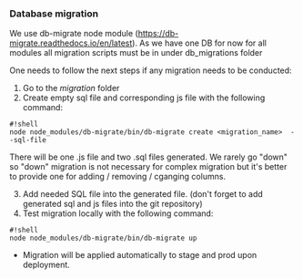 ### Database migration ###
We use db-migrate node module (https://db-migrate.readthedocs.io/en/latest).
As we have one DB for now for all modules all migration scripts must be in under db_migrations folder

One needs to follow the next steps if any migration needs to be conducted:
1. Go to the *migration* folder
2. Create empty sql file and corresponding js file with the following command:
 ```
 #!shell
node node_modules/db-migrate/bin/db-migrate create <migration_name>  --sql-file
 ```
There will be one .js file and two .sql files generated. We rarely go "down" so  "down"
migration is not necessary for complex migration but it's better to provide one for adding / removing / cganging
columns.

3. Add needed SQL file into the generated file. (don't forget to add generated sql and js files into the git repository)
4. Test migration locally with the following command:
 ```
 #!shell
node node_modules/db-migrate/bin/db-migrate up
 ```

* Migration will be applied automatically to stage and prod upon deployment.